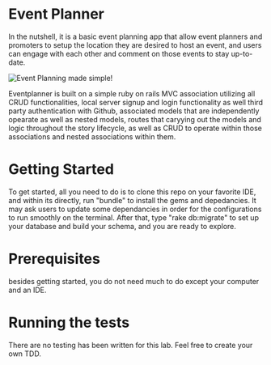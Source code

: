 # Event Planner
In the nutshell, it is a basic event planning app that allow event planners and promoters to setup the location they are desired to host an event, and users can engage with each other and comment on those events to stay up-to-date. 

![Event Planning made simple!](https://upmetrics.co/assets/media/event-planning-business-plan.jpg)

Eventplanner is built on a simple ruby on rails MVC association utilizing all CRUD functionalities, local server signup and login functionality as well third party authentication with Github, associated models that are independently opearate as well as nested models, routes that caryying out the models and logic throughout the story lifecycle, as well as CRUD to operate within those associations and nested associations within them. 


# Getting Started #

To get started, all you need to do is to clone this repo on your favorite IDE, and within its directly, run "bundle" to install the gems and depedancies. It may ask users to update some dependancies in order for the configurations to run smoothly on the terminal. After that, type "rake db:migrate" to set up your database and build your schema, and you are ready to explore. 

# Prerequisites #
besides getting started, you do not need much to do except your computer and an IDE. 


# Running the tests #

There are no testing has been written for this lab. Feel free to create your own TDD. 